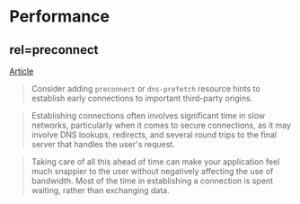 # Performance

## rel=preconnect

[Article](https://web.dev/uses-rel-preconnect/)

> Consider adding `preconnect` or `dns-prefetch` resource hints to establish early connections to important third-party origins.

> Establishing connections often involves significant time in slow networks, particularly when it comes to secure connections, as it may involve DNS lookups, redirects, and several round trips to the final server that handles the user's request.

> Taking care of all this ahead of time can make your application feel much snappier to the user without negatively affecting the use of bandwidth. Most of the time in establishing a connection is spent waiting, rather than exchanging data.